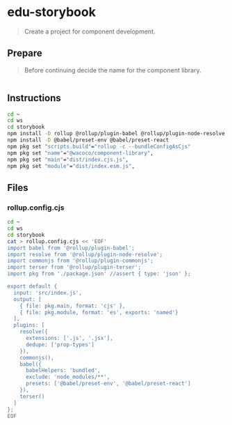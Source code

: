 # edu-storybook

> Create a project for component development.

## Prepare

> Before continuing decide the name for the component library.

```bash
```


## Instructions

```bash
cd ~
cd ws
cd storybook
npm install -D rollup @rollup/plugin-babel @rollup/plugin-node-resolve @rollup/plugin-commonjs @rollup/plugin-replace @rollup/plugin-terser rollup-plugin-serve rollup-plugin-livereload
npm install -D @babel/preset-env @babel/preset-react
npm pkg set "scripts.build"="rollup -c --bundleConfigAsCjs"
npm pkg set "name"="@wacoco/component-library",
npm pkg set "main"="dist/index.cjs.js",
npm pkg set "module"="dist/index.esm.js",
```


## Files

### rollup.config.cjs

```bash
cd ~
cd ws
cd storybook
cat > rollup.config.cjs << 'EOF'
import babel from '@rollup/plugin-babel';
import resolve from '@rollup/plugin-node-resolve';
import commonjs from '@rollup/plugin-commonjs';
import terser from '@rollup/plugin-terser';
import pkg from './package.json' //assert { type: 'json' };

export default {
  input: 'src/index.js',
  output: [
    { file: pkg.main, format: 'cjs' },
    { file: pkg.module, format: 'es', exports: 'named'}
  ],
  plugins: [
    resolve({
      extensions: ['.js', '.jsx'],
      dedupe: ['prop-types']
    }),
    commonjs(),
    babel({
      babelHelpers: 'bundled',
      exclude: 'node_modules/**',
      presets: ['@babel/preset-env', '@babel/preset-react']
    }),
    terser()
  ]
};
EOF
```

